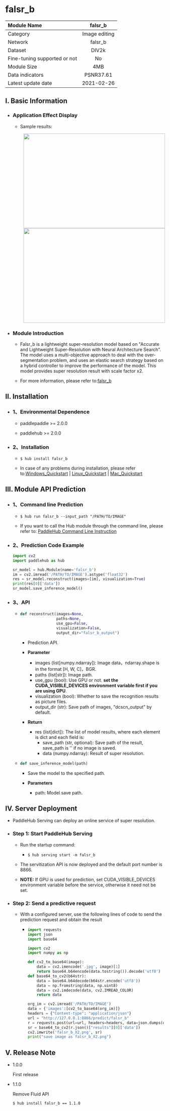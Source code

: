 # falsr_b

|Module Name|falsr_b|
| :--- | :---: | 
|Category |Image editing|
|Network |falsr_b|
|Dataset|DIV2k|
|Fine-tuning supported or not|No|
|Module Size |4MB|
|Data indicators|PSNR37.61|
|Latest update date|2021-02-26|


## I. Basic Information 

- ### Application Effect Display
  
  - Sample results:
    <p align="center">
    <img src="https://user-images.githubusercontent.com/35907364/133558583-0b7049db-ed1f-4a16-8676-f2141fcb3dee.png" width = "450" height = "300" hspace='10'/> <img src="https://user-images.githubusercontent.com/35907364/130899031-a6f8c58a-5cb7-4105-b990-8cca5ae15368.png" width = "450" height = "300" hspace='10'/>
    </p>


- ### Module Introduction

  - Falsr_b is a lightweight super-resolution model based on "Accurate and Lightweight Super-Resolution with Neural Architecture Search". The model uses a multi-objective approach to deal with the over-segmentation problem, and uses an elastic search strategy based on a hybrid controller to improve the performance of the model. This model provides super resolution result with scale factor x2.

  - For more information, please refer to:[falsr_b](https://github.com/xiaomi-automl/FALSR)

## II. Installation

- ### 1、Environmental Dependence

  - paddlepaddle >= 2.0.0

  - paddlehub >= 2.0.0


- ### 2、Installation

    - ```shell
      $ hub install falsr_b
      ```

    - In case of any problems during installation, please refer to:[Windows_Quickstart](../../../../docs/docs_en/get_start/windows_quickstart.md)
    | [Linux_Quickstart](../../../../docs/docs_en/get_start/linux_quickstart.md) | [Mac_Quickstart](../../../../docs/docs_en/get_start/mac_quickstart.md)  


## III. Module API Prediction

- ### 1、Command line Prediction

  - ```
    $ hub run falsr_b --input_path "/PATH/TO/IMAGE"
    ```
  - If you want to call the Hub module through the command line, please refer to: [PaddleHub Command Line Instruction](../../../../docs/docs_en/tutorial/cmd_usage.rst)

- ### 2、Prediction Code Example

  ```python
  import cv2
  import paddlehub as hub

  sr_model = hub.Module(name='falsr_b')
  im = cv2.imread('/PATH/TO/IMAGE').astype('float32')
  res = sr_model.reconstruct(images=[im], visualization=True)
  print(res[0]['data'])
  sr_model.save_inference_model()
  ```

- ### 3、API

  - ```python
    def reconstruct(images=None,
                    paths=None,
                    use_gpu=False,
                    visualization=False,
                    output_dir="falsr_b_output")
    ```

    - Prediction API.

    - **Parameter**

      * images (list\[numpy.ndarray\]): Image data，ndarray.shape is in the format \[H, W, C\]，BGR.
      * paths (list\[str\]): Image path.
      * use\_gpu (bool): Use GPU or not. **set the CUDA_VISIBLE_DEVICES environment variable first if you are using GPU**.
      * visualization (bool): Whether to save the recognition results as picture files.
      * output\_dir (str): Save path of images, "dcscn_output" by default.

    - **Return**
      * res (list\[dict\]): The list of model results, where each element is dict and each field is: 
        * save\_path (str, optional): Save path of the result, save_path is '' if no image is saved.
        * data (numpy.ndarray): Result of super resolution.

  - ```python
    def save_inference_model(path)
    ```

    - Save the model to the specified path.

    - **Parameters**

      * path: Model save path.




## IV. Server Deployment

- PaddleHub Serving can deploy an online service of super resolution.


- ### Step 1: Start PaddleHub Serving

    - Run the startup command:

      - ```shell
        $ hub serving start -m falsr_b
        ```

    - The servitization API is now deployed and the default port number is 8866.

    - **NOTE:**  If GPU is used for prediction, set CUDA_VISIBLE_DEVICES environment variable before the service, otherwise it need not be set.

- ### Step 2: Send a predictive request

    - With a configured server, use the following lines of code to send the prediction request and obtain the result

      - ```python
        import requests
        import json
        import base64

        import cv2
        import numpy as np

        def cv2_to_base64(image):
            data = cv2.imencode('.jpg', image)[1]
            return base64.b64encode(data.tostring()).decode('utf8')
        def base64_to_cv2(b64str):
            data = base64.b64decode(b64str.encode('utf8'))
            data = np.fromstring(data, np.uint8)
            data = cv2.imdecode(data, cv2.IMREAD_COLOR)
            return data

        org_im = cv2.imread('/PATH/TO/IMAGE')
        data = {'images':[cv2_to_base64(org_im)]}
        headers = {"Content-type": "application/json"}
        url = "http://127.0.0.1:8866/predict/falsr_b"
        r = requests.post(url=url, headers=headers, data=json.dumps(data))
        sr = base64_to_cv2(r.json()["results"][0]['data'])
        cv2.imwrite('falsr_b_X2.png', sr)
        print("save image as falsr_b_X2.png")
        ```


## V. Release Note

- 1.0.0

  First release


- 1.1.0

  Remove Fluid API


  ```shell
  $ hub install falsr_b == 1.1.0
  ```

